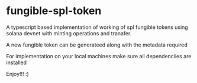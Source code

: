 # fungible-spl-token
A typescript based implementation of working of spl fungible tokens using solana devnet with minting operations and tranafer. 

A new fungible token can be generateed along with the metadata required

For implementation on your local machines make sure all dependenciies are installed 

Enjoy!!!
:)
